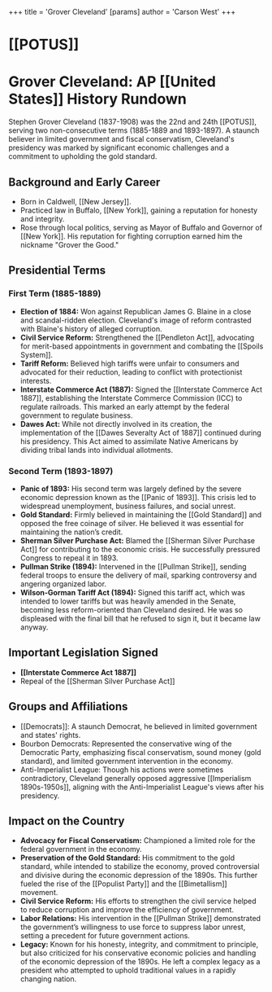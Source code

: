 +++
 title = 'Grover Cleveland'
[params]
	author = 'Carson West'
+++
# [[POTUS]]
# Grover Cleveland: AP [[United States]] History Rundown

Stephen Grover Cleveland (1837-1908) was the 22nd and 24th [[POTUS]], serving two non-consecutive terms (1885-1889 and 1893-1897). A staunch believer in limited government and fiscal conservatism, Cleveland's presidency was marked by significant economic challenges and a commitment to upholding the gold standard.

## Background and Early Career
*   Born in Caldwell, [[New Jersey]].
*   Practiced law in Buffalo, [[New York]], gaining a reputation for honesty and integrity.
*   Rose through local politics, serving as Mayor of Buffalo and Governor of [[New York]]. His reputation for fighting corruption earned him the nickname "Grover the Good."

## Presidential Terms

### First Term (1885-1889)

*   **Election of 1884:** Won against Republican James G. Blaine in a close and scandal-ridden election. Cleveland's image of reform contrasted with Blaine's history of alleged corruption.
*   **Civil Service Reform:** Strengthened the [[Pendleton Act]], advocating for merit-based appointments in government and combating the [[Spoils System]].
*   **Tariff Reform:** Believed high tariffs were unfair to consumers and advocated for their reduction, leading to conflict with protectionist interests.
*   **Interstate Commerce Act (1887):** Signed the [[Interstate Commerce Act 1887]], establishing the Interstate Commerce Commission (ICC) to regulate railroads. This marked an early attempt by the federal government to regulate business.
*   **Dawes Act:** While not directly involved in its creation, the implementation of the [[Dawes Severalty Act of 1887]] continued during his presidency. This Act aimed to assimilate Native Americans by dividing tribal lands into individual allotments.

### Second Term (1893-1897)

*   **Panic of 1893:** His second term was largely defined by the severe economic depression known as the [[Panic of 1893]]. This crisis led to widespread unemployment, business failures, and social unrest.
*   **Gold Standard:** Firmly believed in maintaining the [[Gold Standard]] and opposed the free coinage of silver. He believed it was essential for maintaining the nation’s credit.
*   **Sherman Silver Purchase Act:** Blamed the [[Sherman Silver Purchase Act]] for contributing to the economic crisis. He successfully pressured Congress to repeal it in 1893.
*   **Pullman Strike (1894):** Intervened in the [[Pullman Strike]], sending federal troops to ensure the delivery of mail, sparking controversy and angering organized labor.
*   **Wilson-Gorman Tariff Act (1894):** Signed this tariff act, which was intended to lower tariffs but was heavily amended in the Senate, becoming less reform-oriented than Cleveland desired. He was so displeased with the final bill that he refused to sign it, but it became law anyway.

## Important Legislation Signed

*   **[[Interstate Commerce Act 1887]]**
*   Repeal of the [[Sherman Silver Purchase Act]]

## Groups and Affiliations

*   [[Democrats]]: A staunch Democrat, he believed in limited government and states' rights.
*   Bourbon Democrats: Represented the conservative wing of the Democratic Party, emphasizing fiscal conservatism, sound money (gold standard), and limited government intervention in the economy.
*   Anti-Imperialist League: Though his actions were sometimes contradictory, Cleveland generally opposed aggressive [[Imperialism 1890s-1950s]], aligning with the Anti-Imperialist League's views after his presidency.

## Impact on the Country

*   **Advocacy for Fiscal Conservatism:** Championed a limited role for the federal government in the economy.
*   **Preservation of the Gold Standard:** His commitment to the gold standard, while intended to stabilize the economy, proved controversial and divisive during the economic depression of the 1890s. This further fueled the rise of the [[Populist Party]] and the [[Bimetallism]] movement.
*   **Civil Service Reform:** His efforts to strengthen the civil service helped to reduce corruption and improve the efficiency of government.
*   **Labor Relations:** His intervention in the [[Pullman Strike]] demonstrated the government’s willingness to use force to suppress labor unrest, setting a precedent for future government actions.
*   **Legacy:** Known for his honesty, integrity, and commitment to principle, but also criticized for his conservative economic policies and handling of the economic depression of the 1890s. He left a complex legacy as a president who attempted to uphold traditional values in a rapidly changing nation.
